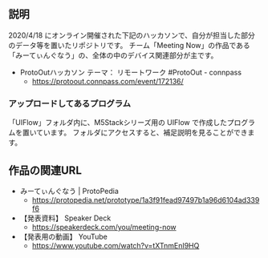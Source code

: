 ## 説明
2020/4/18 にオンライン開催された下記のハッカソンで、自分が担当した部分のデータ等を置いたリポジトリです。
チーム「Meeting Now」の作品である「みーてぃんぐなう」の、全体の中のデバイス関連部分が主です。

- ProtoOutハッカソン テーマ： リモートワーク #ProtoOut - connpass
    - https://protoout.connpass.com/event/172136/

### アップロードしてあるプログラム
「UIFlow」フォルダ内に、M5Stackシリーズ用の UIFlow で作成したプログラムを置いています。
フォルダにアクセスすると、補足説明を見ることができます。

## 作品の関連URL

- みーてぃんぐなう | ProtoPedia
    - https://protopedia.net/prototype/1a3f91fead97497b1a96d6104ad339f6
- 【発表資料】 Speaker Deck </br>
    - https://speakerdeck.com/you/meeting-now
- 【発表用の動画】 YouTube </br>
    - https://www.youtube.com/watch?v=tXTnmEnI9HQ
